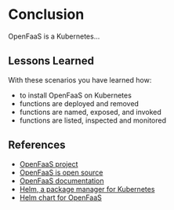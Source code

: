 # Conclusion #

OpenFaaS is a Kubernetes...

## Lessons Learned ##

With these scenarios you have learned how:

- to install OpenFaaS on Kubernetes
- functions are deployed and removed
- functions are named, exposed, and invoked
- functions are listed, inspected and monitored

## References ##

- [OpenFaaS project](https://www.openfaas.com/)
- [OpenFaaS is open source](https://github.com/openfaas/faas)
- [OpenFaaS documentation](https://docs.openfaas.com/)
- [Helm, a package manager for Kubernetes](https://helm.sh/)
- [Helm chart for OpenFaaS](https://github.com/openfaas-incubator/openfaas-operator)
